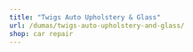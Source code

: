 ```yaml
---
title: "Twigs Auto Upholstery & Glass"
url: /dumas/twigs-auto-upholstery-and-glass/
shop: car repair
---
```

